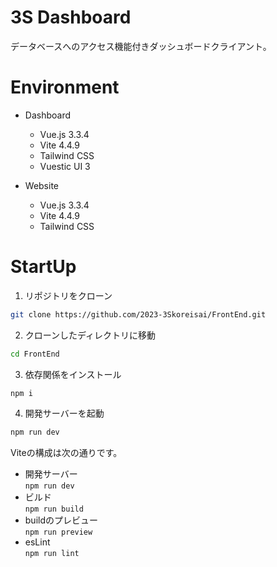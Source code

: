 # 3S Dashboard
データベースへのアクセス機能付きダッシュボードクライアント。

# Environment
- Dashboard
  - Vue.js 3.3.4
  - Vite 4.4.9
  - Tailwind CSS
  - Vuestic UI 3
  
- Website
  - Vue.js 3.3.4
  - Vite 4.4.9
  - Tailwind CSS


# StartUp
1. リポジトリをクローン
```sh
git clone https://github.com/2023-3Skoreisai/FrontEnd.git
```

2. クローンしたディレクトリに移動
```sh
cd FrontEnd
```

3. 依存関係をインストール
```sh
npm i
```

4. 開発サーバーを起動
```sh
npm run dev
```

Viteの構成は次の通りです。
- 開発サーバー  
`npm run dev`
- ビルド  
`npm run build`
- buildのプレビュー  
`npm run preview`
- esLint  
`npm run lint`
